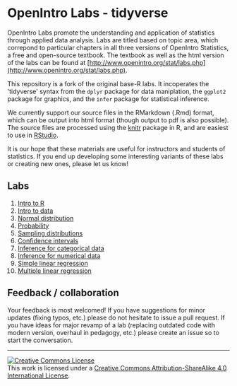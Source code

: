 OpenIntro Labs - tidyverse
==============

OpenIntro Labs promote the understanding and application of statistics through 
applied data analysis. Labs are titled based on topic area, which correpond to 
particular chapters in all three versions of OpenIntro Statistics, a free and 
open-source textbook. The textbook as well as the html version of the labs can
be found at [http://www.openintro.org/stat/labs.php](http://www.openintro.org/stat/labs.php).

This repository is a fork of the original base-R labs. It incoperates 
the 'tidyverse' syntax from the `dplyr` package for data maniplation, the `ggplot2` 
package for graphics, and the `infer` package for statistical inference.

We currently support our source files in the RMarkdown (.Rmd) format, which can be output into
html format (though output to pdf is also possible). The source files are processed
using the [knitr](http://yihui.name/knitr/) package in R, and are easiest to use in [RStudio](https://www.rstudio.com/products/rstudio/download/).

It is our hope that these materials are useful for instructors and students of 
statistics.  If you end up developing some interesting variants of these labs or 
creating new ones, please let us know!

## Labs

1. [Intro to R](http://openintrostat.github.io/oiLabs-tidy/01_intro_to_r/intro_to_r.html)
2. [Intro to data](http://openintrostat.github.io/oiLabs-tidy/02_intro_to_data/02_intro_to_data.html)
3. [Normal distribution](http://openintrostat.github.io/oiLabs-tidy/03_normal_distribution/03_normal_distribution.html)
4. [Probability](http://openintrostat.github.io/oiLabs-tidy/04_probability/04_probability.html)
5. [Sampling distributions](https://openintro.shinyapps.io/sampling_distributions/)
6. [Confidence intervals](https://openintro.shinyapps.io/confidence_intervals/)
7. [Inference for categorical data](https://openintro.shinyapps.io/inf_for_categorical_data/)
8. [Inference for numerical data](http://openintrostat.github.io/oiLabs-tidy/07_inf_for_numerical_data/07_inf_for_numerical_data.html)
9. [Simple linear regression](http://openintrostat.github.io/oiLabs-tidy/09_simple_regression/09_simple_regression.html)
10. [Multiple linear regression](http://openintrostat.github.io/oiLabs-tidy/10_multiple_regression/10_multiple_regression.html)

## Feedback / collaboration

Your feedback is most welcomed! If you have suggestions for minor updates (fixing
typos, etc.) please do not hesitate to issue a pull request. If you have ideas for
major revamp of a lab (replacing outdated code with modern version, overhaul in 
pedagogy, etc.) please create an issue so to start the conversation.


* * *

<a rel="license" href="http://creativecommons.org/licenses/by-sa/4.0/"><img alt="Creative Commons License" style="border-width:0" src="https://i.creativecommons.org/l/by-sa/4.0/88x31.png" /></a><br />This work is licensed under a <a rel="license" href="http://creativecommons.org/licenses/by-sa/4.0/">Creative Commons Attribution-ShareAlike 4.0 International License</a>.

